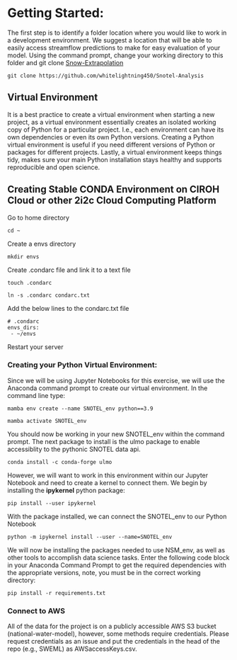 # Getting Started: 
The first step is to identify a folder location where you would like to work in a development environment.
We suggest a location that will be able to easily access streamflow predictions to make for easy evaluation of your model.
Using the command prompt, change your working directory to this folder and git clone [Snow-Extrapolation](https://github.com/geo-smart/Snow-Extrapolation)

    git clone https://github.com/whitelightning450/Snotel-Analysis


## Virtual Environment
It is a best practice to create a virtual environment when starting a new project, as a virtual environment essentially creates an isolated working copy of Python for a particular project. 
I.e., each environment can have its own dependencies or even its own Python versions.
Creating a Python virtual environment is useful if you need different versions of Python or packages for different projects.
Lastly, a virtual environment keeps things tidy, makes sure your main Python installation stays healthy and supports reproducible and open science.

## Creating Stable CONDA Environment on CIROH Cloud or other 2i2c Cloud Computing Platform
Go to home directory
```
cd ~
```
Create a envs directory
```
mkdir envs
```
Create .condarc file and link it to a text file
```
touch .condarc

ln -s .condarc condarc.txt
```
Add the below lines to the condarc.txt file
```
# .condarc
envs_dirs:
 - ~/envs
```
Restart your server

### Creating your Python Virtual Environment: 
Since we will be using Jupyter Notebooks for this exercise, we will use the Anaconda command prompt to create our virtual environment. 
In the command line type: 

    mamba env create --name SNOTEL_env python==3.9

    mamba activate SNOTEL_env 

You should now be working in your new SNOTEL_env within the command prompt. 
The next package to install is the ulmo package to enable accessiblity to the pythonic SNOTEL data api.

    conda install -c conda-forge ulmo

However, we will want to work in this environment within our Jupyter Notebook and need to create a kernel to connect them.
We begin by installing the **ipykernel** python package:

    pip install --user ipykernel

With the package installed, we can connect the SNOTEL_env to our Python Notebook

    python -m ipykernel install --user --name=SNOTEL_env 


We will now be installing the packages needed to use NSM_env, as well as other tools to accomplish data science tasks.
Enter the following code block in your Anaconda Command Prompt to get the required dependencies with the appropriate versions, note, you must be in the correct working directory:

    pip install -r requirements.txt

### Connect to AWS
All of the data for the project is on a publicly accessible AWS S3 bucket (national-water-model), however, some methods require credentials. 
Please request credentials as an issue and put the credentials in the head of the repo (e.g., SWEML) as AWSaccessKeys.csv.

